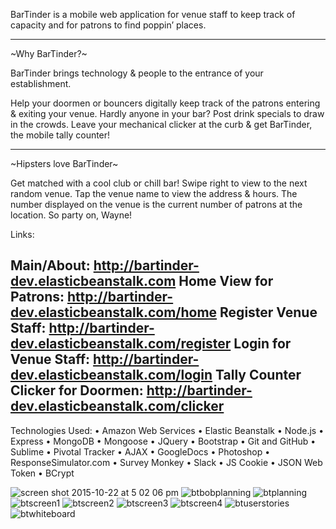 BarTinder is a mobile web application for venue staff to keep track of capacity and for patrons to find poppin’ places.

----------------------

  ~Why BarTinder?~   

BarTinder brings technology & people to the entrance of your establishment.

Help your doormen or bouncers digitally keep track of the patrons entering & exiting your venue. Hardly anyone in your bar? Post drink specials to draw in the crowds. Leave your mechanical clicker at the curb & get BarTinder, the mobile tally counter!

----------------------

  ~Hipsters love BarTinder~
  

Get matched with a cool club or chill bar! Swipe right to view to the next random venue. Tap the venue name to view the address & hours. The number displayed on the venue is the current number of patrons at the location. So party on, Wayne! 


Links:

Main/About: http://bartinder-dev.elasticbeanstalk.com
Home View for Patrons: http://bartinder-dev.elasticbeanstalk.com/home
Register Venue Staff: http://bartinder-dev.elasticbeanstalk.com/register
Login for Venue Staff: http://bartinder-dev.elasticbeanstalk.com/login
Tally Counter Clicker for Doormen: http://bartinder-dev.elasticbeanstalk.com/clicker
 ------------------------------------
   Technologies Used:
      •       Amazon Web Services
      •       Elastic Beanstalk
      •       Node.js
      •       Express
      •       MongoDB
      •       Mongoose
      •       JQuery
      •       Bootstrap
      •       Git and GitHub
      •       Sublime
      •       Pivotal Tracker
      •       AJAX
      •       GoogleDocs
      •       Photoshop
      •       ResponseSimulator.com
      •       Survey Monkey
      •       Slack
      •       JS Cookie
      •       JSON Web Token
      •       BCrypt

![screen shot 2015-10-22 at 5 02 06 pm](https://cloud.githubusercontent.com/assets/13277130/10679519/b45d53b6-78de-11e5-899f-fc235209ca3e.png)
![btbobplanning](https://cloud.githubusercontent.com/assets/13277130/10675734/7cb9a174-78c7-11e5-8bcb-07ad05f1c9df.JPG)
![btplanning](https://cloud.githubusercontent.com/assets/13277130/10675732/7cb831e0-78c7-11e5-9481-c4695db20894.JPG)
![btscreen1](https://cloud.githubusercontent.com/assets/13277130/10675735/7cb9c744-78c7-11e5-9fda-115cd63e2ba8.JPG)
![btscreen2](https://cloud.githubusercontent.com/assets/13277130/10675731/7cb74b2c-78c7-11e5-96e0-6186bb95753d.JPG)
![btscreen3](https://cloud.githubusercontent.com/assets/13277130/10675733/7cb98e64-78c7-11e5-8b5c-f70dd87e27c3.JPG)
![btscreen4](https://cloud.githubusercontent.com/assets/13277130/10675736/7cbec014-78c7-11e5-9de6-bfd37863c0c0.JPG)
![btuserstories](https://cloud.githubusercontent.com/assets/13277130/10675737/7cc11706-78c7-11e5-9b08-1e92b726921d.JPG)
![btwhiteboard](https://cloud.githubusercontent.com/assets/13277130/10675738/7cc74676-78c7-11e5-9ca7-e38fc8767797.JPG)
